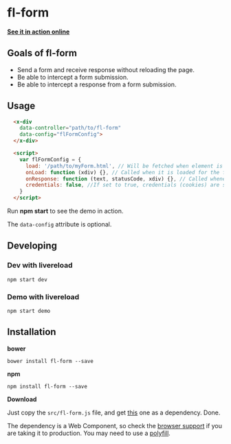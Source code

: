 # fl-form

[**See it in action online**](fourlabsldn.github.io/fl-form/demo/index.html)

## Goals of fl-form
- Send a form and receive response without reloading the page.
- Be able to intercept a form submission.
- Be able to intercept a response from a form submission.

## Usage

``` html
  <x-div
    data-controller="path/to/fl-form"
    data-config="flFormConfig">
  </x-div>

  <script>
    var flFormConfig = {
      load: '/path/to/myForm.html', // Will be fetched when element is created
      onLoad: function (xdiv) {}, // Called when it is loaded for the first time
      onResponse: function (text, statusCode, xdiv) {}, // Called whenever a response from a submit event arrives
      credentials: false, //If set to true, credentials (cookies) are sent with fetch request
    }
  </script>
```

Run **npm start** to see the demo in action.

The `data-config` attribute is optional.

## Developing
### Dev with livereload
```
npm start dev
```

### Demo with livereload
```
npm start demo
```
## Installation

**bower**

```
bower install fl-form --save
```

**npm**
```
npm install fl-form --save
```
**Download**

Just copy the `src/fl-form.js` file, and get [this](https://raw.githubusercontent.com/fourlabsldn/x-div/master/js/x-div.js) one as a dependency. Done.


The dependency is a Web Component, so check the [browser support](http://caniuse.com/#search=Custom%20Elements)
if you are taking it to production. You may need to use a [polyfill](http://webcomponents.org/polyfills/).
